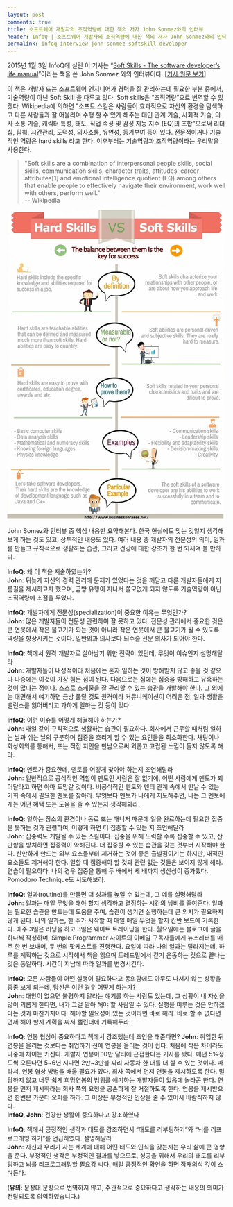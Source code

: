 ```yaml
---
layout: post
comments: true
title: 소프트웨어 개발자의 조직역량에 대한 책의 저자 John Sonmez와의 인터뷰
header: InfoQ | 소프트웨어 개발자의 조직역량에 대한 책의 저자 John Sonmez와의 인터뷰
permalink: infoq-interview-john-sonmez-softskill-developer
---
```


2015년 1월 3일 InfoQ에 실린 이 기사는 “[Soft Skills - The software developer’s life manual](https://www.manning.com/books/soft-skills?a_aid=simpleprogrammer)”이라는 책을 쓴 John Sonmez 와의 인터뷰이다. [[기사 원문 보기](https://www.infoq.com/articles/john-sonmez-soft-skills)]

이 책은 개발자 또는 소프트웨어 엔지니어가 경력을 잘 관리하는데 필요한 부분 중에서, 기술역량이 아닌 Soft Skill 을 다루고 있다. Soft skills은 “조직역량”으로 번역할 수 있겠다. Wikipedia에 의하면 "소프트 스킬은 사람들이 효과적으로 자신의 환경을 탐색하고 다른 사람들과 잘 어울리며 수행 할 수 있게 해주는 대인 관계 기술, 사회적 기술, 의사 소통 기술, 캐릭터 특성, 태도, 직업 속성 및 감성 지능 지수 (EQ)의 조합”으로써 리더십, 팀웍, 시간관리, 도덕성, 의사소통, 유연성, 동기부여 등이 있다. 전문적이거나 기술적인 역량은 hard skills 라고 한다. 이후부터는 기술역량과 조직역량이라는 우리말을 사용한다.

> "Soft skills are a combination of interpersonal people skills, social skills, communication skills, character traits, attitudes, career attributes[1] and emotional intelligence quotient (EQ) among others that enable people to effectively navigate their environment, work well with others, perform well."   
>    -- Wikipedia

<img src="./img/170101/softskills_hardskills.png" width="500px">

John Somez와 인터뷰 중 핵심 내용만 요약해본다. 한국 현실에도 맞는 것일지 생각해보게 하는 것도 있고,  상투적인 내용도 있다. 여러 내용 중 개발자의 전문성의 의미, 일과를 만들고 규칙적으로 생활하는 습관, 그리고 건강에 대한 강조가 한 번 되새겨 볼 만하다.

**InfoQ**: 왜 이 책을 저술하였는가?   
**John**: 뒤늦게 자신의 경력 관리에 문제가 있었다는 것을 깨닫고 다른 개발자들에게 지름길을 제시하고자 했으며, 금방 유행이 지나서 쓸모없게 되지 않도록 기술역량이 아닌 조직역량에 초점을 두었다.


**InfoQ**: 개발자에게 전문성(specialization)이 중요한 이유는 무엇인가?   
**John**: 많은 개발자들이 전문성 관련하여 잘 못하고 있다. 전문성 관리에서 중요한 것은 큰 연못에서 작은 물고기가 되는 것이 아니라 작은 연못에서 큰 물고기가 될 수 있도록 역량을 향상시키는 것이다. 일반외과 의사보다 뇌수술 전문 의사가 되어야 한다.


**InfoQ**: 책에서 원격 개발자로 살아남기 위한 전략이 있던데, 무엇이 이슈인지 설명해달라   
**John**: 개발자들이 내성적이라 처음에는 혼자 일하는 것이 방해받지 않고 좋을 것 같으나 나중에는 이것이 가장 힘든 점이 된다. 다음으로는 집에는 집중을 방해하고 유혹하는 것이 많다는 점이다. 스스로 스케줄을 잘 관리할 수 있는 습관을 개발해야 한다. 그 외에는 대면해서 얘기하면 금방 풀릴 것도 원격이라 커뮤니케이션이 어려운 점, 일과 생활을 밸런스를 잃어버리고 과하게 일하는 것 등이 있다.

**InfoQ**: 이런 이슈를 어떻게 해결해야 하는가?   
**John**: 매일 같이 규칙적으로 생활하는 습관이 필요하다. 회사에서 근무할 때처럼 일하는 날과 쉬는 날의 구분하며 집중을 흐리게 할 수 있는 요인들을 최소화한다. 채팅이나 화상회의를 통해서, 또는 직접 지인을 만남으로써 외롭고 고립된 느낌이 들지 않도록 해라.


**InfoQ**: 멘토가 중요한데, 멘토를 어떻게 찾아야 하는지 조언해달라   
**John**: 일반적으로 공식적인 역할이 멘토인 사람은 잘 없기에, 어떤 사람에게 멘토가 되어달라고 하면 아마 도망갈 것이다. 비공식적인 멘토와 멘티 관계 속에서 만날 수 있는 기회 속에서 필요한 멘토를 찾아라. 무엇보다 멘토가 나에게 지도해주면, 나는 그 멘토에게는 어떤 혜택 또는 도움을 줄 수 있는지 생각해봐라.


**InfoQ**: 일하는 장소의 환경이나 동료 또는 매니저 때문에 일을 완료하는데 필요한 집중을 못하는 것과 관련하여, 어떻게 하면 더 집중할 수 있는 지 조언해달라   
**John**: 집중력도 개발될 수 있는 스킬이다. 집중을 위해 노력할 수록 집중할 수 있고, 산만함을 방치하면 집중력이 약해진다. 더 집중할 수 있는 습관을 갖는 것부터 시작해야 한다. 산만하게 만드는 외부 요소들부터 제거하는 것이 좋은 출발점이기는 하지만, 내적인 요소들도 제거해야 한다. 일할 때 집중해야 할 것과 관련 없는 것들은 보이지 않게 해라. 연습이 필요하다. 나의 경우 집중을 통해 두 배에서 세 배까지 생산성이 증가했다. Pomodoro Technique도 시도해보라.


**InfoQ**: 일과(routine)를 만들면 더 성과를 높일 수 있는데, 그 예를 설명해달라   
**John**: 일과는 매일 무엇을 해야 할지 생각하고 결정하는 시간의 낭비를 줄여준다. 일과는 필요한 습관을 만드는데 도움을 주며, 습관이 생기면 실행하는데 큰 의지가 필요하지 않게 된다.
나의 일과는, 한 주가 시작할 때 매일 매일 무엇을 할지 칸반 보드에 기록한다. 매주 3일은 러닝을 하고 3일은 웨이트 트레이닝을 한다. 월요일에는 블로그에 글을 하나씩 작성하며, Simple Programmer 사이트의 이메일 구독자들에게 뉴스레터를 매주 한 번 보내며, 두 번의 팟케스트를 진행한다. 
요일에 따라 나의 일과는 달라지는데, 하루를 계획하는 것으로 시작해서 책을 읽으며 트레드밀에서 걷기 운동하는 것으로 끝나는 것은 동일하다. 시간이 지남에 따라 일과를 변경시킨다.


**InfoQ**: 모든 사람들이 어떤 실행이 필요하다고 동의함에도 아무도 나서지 않는 상황을 종종 보게 되는데, 당신은 이런 경우 어떻게 하는가?   
**John**: 대안이 없으면 불평하지 말라는 얘기를 하는 사람도 있는데, 그 상황이 내 자신을 많이 괴롭게 한다면, 내가 그걸 맡아 해야 할 사람일 수 있다. 실행을 미루는 것은 안하겠다는 것과 마찬가지이다. 해야할 필요성이 있는 것이라면 바로 해라. 바로 할 수 없다면 언제 해야 할지 계획을 짜서 캘린더에 기록해두라.


**InfoQ**: 연봉 협상이 중요하다고 책에서 강조했는데 조언을 해준다면?
**John**: 취업한 뒤 연봉을 올리는 것보다는 취업하기 전에 연봉을 올리는 것이 쉽다. 처음에 작은 차이라도 나중에 차이는 커진다. 개발자 연봉이 10만 달러에 근접한다는 기사를 봤다. 매년 5%정도씩 오른다면 5~6년 지나면 2만~3만불 짜리 자동차 한 대를 더 살 수 있는 것이다. 따라서, 연봉 협상 방법을 배울 필요가 있다. 
회사 쪽에서 먼저 연봉을 제시하도록 한다. 밀당하지 않고 너무 쉽게 희망연봉의 범위를 얘기하는 개발자들이 있음에 놀라곤 한다. 연봉을 먼저 제시하라는 회사 쪽의 요청을 공손하게 잘 거절하도록 한다. 연봉을 제시받으면 한번은 카운터 오퍼를 하라. 그 이상은 부정적인 인상을 줄 수 있어서 바람직하지 않다.   
**InfoQ, John**: 건강한 생활이 중요하다고 강조하였다


**InfoQ**: 책에서 긍정적인 생각과 태도를 강조하면서 “태도를 리부팅하기”와 “뇌를 리프로그래밍 하기”를 언급하였다. 설명해달라   
**John**: 자신과 우리가 사는 세계에 대해 어떤 태도와 인식을 갖는지는 우리 삶에 큰 영향을 준다. 부정적인 생각은 부정적인 결과를 낳으므로, 성공을 위해서 우리의 태도를 리부팅하고 뇌를 리프로그래밍할 필요강 씨다. 매일 긍정적인 확언을 하면 잠재의식 깊이 스며든다.


(**유의**: 문장대 문장으로 번역하지 않고, 주관적으로 중요하다고 생각하는 내용의 의미가 전달되도록 의역하였습니다.)


